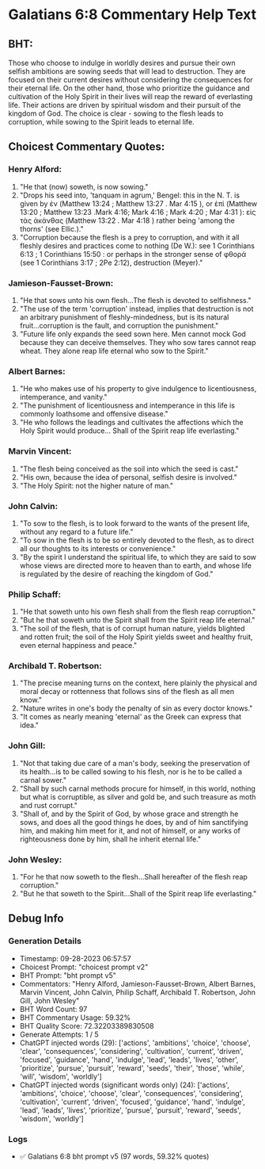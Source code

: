 # Galatians 6:8 Commentary Help Text

## BHT:
Those who choose to indulge in worldly desires and pursue their own selfish ambitions are sowing seeds that will lead to destruction. They are focused on their current desires without considering the consequences for their eternal life. On the other hand, those who prioritize the guidance and cultivation of the Holy Spirit in their lives will reap the reward of everlasting life. Their actions are driven by spiritual wisdom and their pursuit of the kingdom of God. The choice is clear - sowing to the flesh leads to corruption, while sowing to the Spirit leads to eternal life.

## Choicest Commentary Quotes:
### Henry Alford:
1. "He that (now) soweth, is now sowing."
2. "Drops his seed into, 'tanquam in agrum,' Bengel: this in the N. T. is given by ἐν (Matthew 13:24 ; Matthew 13:27 . Mar 4:15 ), or ἐπί (Matthew 13:20 ; Matthew 13:23 .Mark 4:16; Mark 4:16 ; Mark 4:20 ; Mar 4:31 ): εἰς τὰς ἀκάνθας (Matthew 13:22 . Mar 4:18 ) rather being 'among the thorns' (see Ellic.)."
3. "Corruption because the flesh is a prey to corruption, and with it all fleshly desires and practices come to nothing (De W.): see 1 Corinthians 6:13 ; 1 Corinthians 15:50 : or perhaps in the stronger sense of φθορά (see 1 Corinthians 3:17 ; 2Pe 2:12), destruction (Meyer)."

### Jamieson-Fausset-Brown:
1. "He that sows unto his own flesh...The flesh is devoted to selfishness." 
2. "The use of the term 'corruption' instead, implies that destruction is not an arbitrary punishment of fleshly-mindedness, but is its natural fruit...corruption is the fault, and corruption the punishment." 
3. "Future life only expands the seed sown here. Men cannot mock God because they can deceive themselves. They who sow tares cannot reap wheat. They alone reap life eternal who sow to the Spirit."

### Albert Barnes:
1. "He who makes use of his property to give indulgence to licentiousness, intemperance, and vanity."
2. "The punishment of licentiousness and intemperance in this life is commonly loathsome and offensive disease."
3. "He who follows the leadings and cultivates the affections which the Holy Spirit would produce... Shall of the Spirit reap life everlasting."

### Marvin Vincent:
1. "The flesh being conceived as the soil into which the seed is cast."
2. "His own, because the idea of personal, selfish desire is involved."
3. "The Holy Spirit: not the higher nature of man."

### John Calvin:
1. "To sow to the flesh, is to look forward to the wants of the present life, without any regard to a future life."
2. "To sow in the flesh is to be so entirely devoted to the flesh, as to direct all our thoughts to its interests or convenience."
3. "By the spirit I understand the spiritual life, to which they are said to sow whose views are directed more to heaven than to earth, and whose life is regulated by the desire of reaching the kingdom of God."

### Philip Schaff:
1. "He that soweth unto his own flesh shall from the flesh reap corruption." 
2. "But he that soweth unto the Spirit shall from the Spirit reap life eternal." 
3. "The soil of the flesh, that is of corrupt human nature, yields blighted and rotten fruit; the soil of the Holy Spirit yields sweet and healthy fruit, even eternal happiness and peace."

### Archibald T. Robertson:
1. "The precise meaning turns on the context, here plainly the physical and moral decay or rottenness that follows sins of the flesh as all men know."
2. "Nature writes in one's body the penalty of sin as every doctor knows."
3. "It comes as nearly meaning 'eternal' as the Greek can express that idea."

### John Gill:
1. "Not that taking due care of a man's body, seeking the preservation of its health...is to be called sowing to his flesh, nor is he to be called a carnal sower."
2. "Shall by such carnal methods procure for himself, in this world, nothing but what is corruptible, as silver and gold be, and such treasure as moth and rust corrupt."
3. "Shall of, and by the Spirit of God, by whose grace and strength he sows, and does all the good things he does, by and of him sanctifying him, and making him meet for it, and not of himself, or any works of righteousness done by him, shall he inherit eternal life."

### John Wesley:
1. "For he that now soweth to the flesh...Shall hereafter of the flesh reap corruption."
2. "But he that soweth to the Spirit...Shall of the Spirit reap life everlasting."


## Debug Info
### Generation Details
- Timestamp: 09-28-2023 06:57:57
- Choicest Prompt: "choicest prompt v2"
- BHT Prompt: "bht prompt v5"
- Commentators: "Henry Alford, Jamieson-Fausset-Brown, Albert Barnes, Marvin Vincent, John Calvin, Philip Schaff, Archibald T. Robertson, John Gill, John Wesley"
- BHT Word Count: 97
- BHT Commentary Usage: 59.32%
- BHT Quality Score: 72.32203389830508
- Generate Attempts: 1 / 5
- ChatGPT injected words (29):
	['actions', 'ambitions', 'choice', 'choose', 'clear', 'consequences', 'considering', 'cultivation', 'current', 'driven', 'focused', 'guidance', 'hand', 'indulge', 'lead', 'leads', 'lives', 'other', 'prioritize', 'pursue', 'pursuit', 'reward', 'seeds', 'their', 'those', 'while', 'will', 'wisdom', 'worldly']
- ChatGPT injected words (significant words only) (24):
	['actions', 'ambitions', 'choice', 'choose', 'clear', 'consequences', 'considering', 'cultivation', 'current', 'driven', 'focused', 'guidance', 'hand', 'indulge', 'lead', 'leads', 'lives', 'prioritize', 'pursue', 'pursuit', 'reward', 'seeds', 'wisdom', 'worldly']

### Logs
- ✅ Galatians 6:8 bht prompt v5 (97 words, 59.32% quotes)